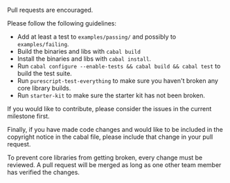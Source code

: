 Pull requests are encouraged.

Please follow the following guidelines:

- Add at least a test to `examples/passing/` and possibly to `examples/failing`.
- Build the binaries and libs with `cabal build`
- Install the binaries and libs with `cabal install`.
- Run `cabal configure --enable-tests && cabal build && cabal test` to build the test suite.
- Run `purescript-test-everything` to make sure you haven't broken any core library builds.
- Run `starter-kit` to make sure the starter kit has not been broken.

If you would like to contribute, please consider the issues in the current milestone first.

Finally, if you have made code changes and would like to be included in the copyright notice in the cabal file, please include that change in your pull request.

To prevent core libraries from getting broken, every change must be reviewed. A pull request will be merged as long as one other team member has verified the changes.
